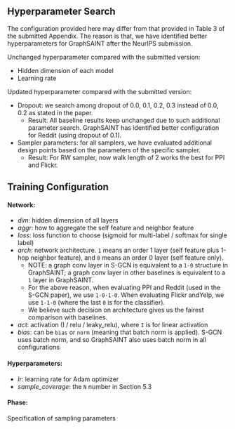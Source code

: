 ## Hyperparameter Search

The configuration provided here may differ from that provided in Table 3 of the submitted Appendix. The reason is that, we have identified better hyperparameters for GraphSAINT after the NeurIPS submission. 

Unchanged hyperparameter compared with the submitted version:

* Hidden dimension of each model
* Learning rate

Updated hyperparameter compared with the submitted version:

* Dropout: we search among dropout of 0.0, 0.1, 0.2, 0.3 instead of 0.0, 0.2 as stated in the paper. 
  * Result: All baseline results keep unchanged due to such additional parameter search. GraphSAINT has identified better configuration for Reddit (using dropout of 0.1).
* Sampler parameters: for all samplers, we have evaluated additional design points based on the parameters of the specific sampler.
  * Result: For RW sampler, now walk length of 2 works the best for PPI and Flickr. 

## Training Configuration



#### Network:

* *dim*: hidden dimension of all layers
* *aggr*: how to aggregate the self feature and neighbor feature
* *loss*: loss function to choose (sigmoid for multi-label / softmax for single label)
* *arch*: network architecture. `1` means an order 1 layer (self feature plus 1-hop neighbor feature), and `0` means an order 0 layer (self feature only).
  * NOTE: a graph conv layer in S-GCN is equivalent to a `1-0` structure in GraphSAINT; a graph conv layer in other baselines is equivalent to a `1` layer in GraphSAINT. 
  * For the above reason, when evaluating PPI and Reddit (used in the S-GCN paper), we use `1-0-1-0`. When evaluating Flickr andYelp, we use `1-1-0` (where the last `0` is for the classifier).
  * We believe such decision on architecture gives us the fairest comparison with baselines.
* *act*: activation (I / relu / leaky\_relu), where `I` is for linear activation
* *bias*: can be `bias` or `norm` (meaning that batch norm is applied). S-GCN uses batch norm, and so GraphSAINT also uses batch norm in all configurations

#### Hyperparameters:

* *lr*: learning rate for Adam optimizer
* *sample\_coverage*: the `N` number in Section 5.3

#### Phase:

Specification of sampling parameters
